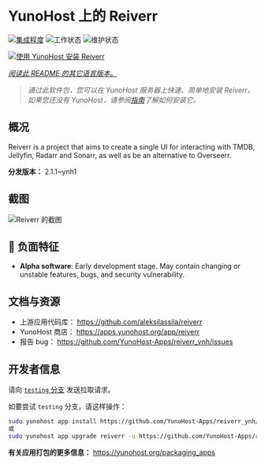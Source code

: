 <!--
注意：此 README 由 <https://github.com/YunoHost/apps/tree/master/tools/readme_generator> 自动生成
请勿手动编辑。
-->

# YunoHost 上的 Reiverr

[![集成程度](https://apps.yunohost.org/badge/integration/reiverr)](https://ci-apps.yunohost.org/ci/apps/reiverr/)
![工作状态](https://apps.yunohost.org/badge/state/reiverr)
![维护状态](https://apps.yunohost.org/badge/maintained/reiverr)

[![使用 YunoHost 安装 Reiverr](https://install-app.yunohost.org/install-with-yunohost.svg)](https://install-app.yunohost.org/?app=reiverr)

*[阅读此 README 的其它语言版本。](./ALL_README.md)*

> *通过此软件包，您可以在 YunoHost 服务器上快速、简单地安装 Reiverr。*  
> *如果您还没有 YunoHost，请参阅[指南](https://yunohost.org/install)了解如何安装它。*

## 概况

Reiverr is a project that aims to create a single UI for interacting with TMDB, Jellyfin, Radarr and Sonarr, as well as be an alternative to Overseerr.

**分发版本：** 2.1.1~ynh1

## 截图

![Reiverr 的截图](./doc/screenshots/screenshot.png)

## :red_circle: 负面特征

- **Alpha software**: Early development stage. May contain changing or unstable features, bugs, and security vulnerability.

## 文档与资源

- 上游应用代码库： <https://github.com/aleksilassila/reiverr>
- YunoHost 商店： <https://apps.yunohost.org/app/reiverr>
- 报告 bug： <https://github.com/YunoHost-Apps/reiverr_ynh/issues>

## 开发者信息

请向 [`testing` 分支](https://github.com/YunoHost-Apps/reiverr_ynh/tree/testing) 发送拉取请求。

如要尝试 `testing` 分支，请这样操作：

```bash
sudo yunohost app install https://github.com/YunoHost-Apps/reiverr_ynh/tree/testing --debug
或
sudo yunohost app upgrade reiverr -u https://github.com/YunoHost-Apps/reiverr_ynh/tree/testing --debug
```

**有关应用打包的更多信息：** <https://yunohost.org/packaging_apps>
